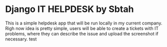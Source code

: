 # Django IT HELPDESK by Sbtah

This is a simple helpdesk app that will be run locally in my current company.
Righ now idea is pretty simple, users will be able to create a tickets with IT problems, where they can describe the issue and upload the screenshot if necessary.
test
